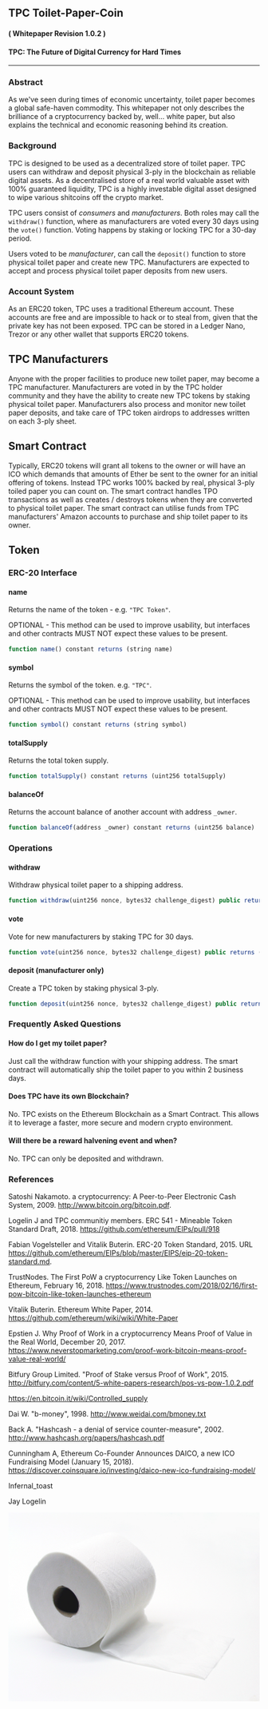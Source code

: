 ## TPC Toilet-Paper-Coin

#### ( Whitepaper Revision 1.0.2 )

#### TPC: The Future of Digital Currency for Hard Times
-------------------------------

### Abstract
As we've seen during times of economic uncertainty, toilet paper becomes a global safe-haven commodity. This whitepaper not only describes the brilliance of a cryptocurrency backed by, well... white paper, but also explains the technical and economic reasoning behind its creation.

### Background
TPC is designed to be used as a decentralized store of toilet paper. TPC users can withdraw and deposit physical 3-ply in the blockchain as reliable digital assets. As a decentralised store of a real world valuable asset with 100% guaranteed liquidity, TPC is a highly investable digital asset designed to wipe various shitcoins off the crypto market.

TPC users consist of *consumers* and *manufacturers*. Both roles may call the `withdraw()` function, where as manufacturers are voted every 30 days using the `vote()` function. Voting happens by staking or locking TPC for a 30-day period.

Users voted to be *manufacturer*, can call the `deposit()` function to store physical toilet paper and create new TPC. Manufacturers are expected to accept and process physical toilet paper deposits from new users.

### Account System

As an ERC20 token, TPC uses a traditional Ethereum account. These accounts are free and are impossible to hack or to steal from, given that the private key has not been exposed.  TPC can be stored in a Ledger Nano, Trezor or any other wallet that supports ERC20 tokens.

## TPC Manufacturers

Anyone with the proper facilities to produce new toilet paper, may become a TPC manufacturer. Manufacturers are voted in by the TPC holder community and they have the ability to create new TPC tokens by staking physical toilet paper. Manufacturers also process and monitor new toilet paper deposits, and take care of TPC token airdrops to addresses written on each 3-ply sheet.

## Smart Contract

Typically, ERC20 tokens will grant all tokens to the owner or will have an ICO which demands that amounts of Ether be sent to the owner for an initial offering of tokens. Instead TPC works 100% backed by real, physical 3-ply toiled paper you can count on. The smart contract handles TPO transactions as well as creates / destroys tokens when they are converted to physical toilet paper. The smart contract can utilise funds from TPC manufacturers' Amazon accounts to purchase and ship toilet paper to its owner.

## Token
### ERC-20 Interface
#### name

Returns the name of the token - e.g. `"TPC Token"`.

OPTIONAL - This method can be used to improve usability,
but interfaces and other contracts MUST NOT expect these values to be present.

``` js
function name() constant returns (string name)
```

#### symbol

Returns the symbol of the token. e.g. `"TPC"`.

OPTIONAL - This method can be used to improve usability,
but interfaces and other contracts MUST NOT expect these values to be present.

``` js
function symbol() constant returns (string symbol)
```

#### totalSupply

Returns the total token supply.

``` js
function totalSupply() constant returns (uint256 totalSupply)
```

#### balanceOf

Returns the account balance of another account with address `_owner`.

``` js
function balanceOf(address _owner) constant returns (uint256 balance)
```

### Operations


#### withdraw

Withdraw physical toilet paper to a shipping address.

``` js
function withdraw(uint256 nonce, bytes32 challenge_digest) public returns (bool success)
```

#### vote

Vote for new manufacturers by staking TPC for 30 days.

``` js
function vote(uint256 nonce, bytes32 challenge_digest) public returns (bool success)
```

#### deposit (manufacturer only)

Create a TPC token by staking physical 3-ply.

``` js
function deposit(uint256 nonce, bytes32 challenge_digest) public returns (bool success)
```

### Frequently Asked Questions

#### How do I get my toilet paper?

Just call the withdraw function with your shipping address. The smart contract will automatically ship the toilet paper to you within 2 business days.

#### Does TPC have its own Blockchain?

No. TPC exists on the Ethereum Blockchain as a Smart Contract. This allows it to leverage a faster, more secure and modern crypto environment.

#### Will there be a reward halvening event and when?

No. TPC can only be deposited and withdrawn.

### References

Satoshi Nakamoto. a cryptocurrency: A Peer-to-Peer Electronic Cash System, 2009. http://www.bitcoin.org/bitcoin.pdf.

Logelin J and TPC communitiy members. ERC 541 - Mineable Token Standard Draft, 2018. https://github.com/ethereum/EIPs/pull/918

Fabian Vogelsteller and Vitalik Buterin. ERC-20 Token Standard, 2015. URL https://github.com/ethereum/EIPs/blob/master/EIPS/eip-20-token-standard.md.

TrustNodes. The First PoW a cryptocurrency Like Token Launches on Ethereum, February 16, 2018. https://www.trustnodes.com/2018/02/16/first-pow-bitcoin-like-token-launches-ethereum

Vitalik Buterin. Ethereum White Paper, 2014. https://github.com/ethereum/wiki/wiki/White-Paper

Epstien J. Why Proof of Work in a cryptocurrency Means Proof of Value in the Real World, December 20, 2017. https://www.neverstopmarketing.com/proof-work-bitcoin-means-proof-value-real-world/

Bitfury Group Limited. "Proof of Stake versus Proof of Work", 2015. http://bitfury.com/content/5-white-papers-research/pos-vs-pow-1.0.2.pdf

https://en.bitcoin.it/wiki/Controlled_supply

Dai W. "b-money", 1998. http://www.weidai.com/bmoney.txt

Back A. "Hashcash - a denial of service counter-measure", 2002. http://www.hashcash.org/papers/hashcash.pdf

Cunningham A, Ethereum Co-Founder Announces DAICO, a new ICO Fundraising Model (January 15, 2018). https://discover.coinsquare.io/investing/daico-new-ico-fundraising-model/

Infernal_toast

Jay Logelin

![Bogroll](bogroll.jpg)
